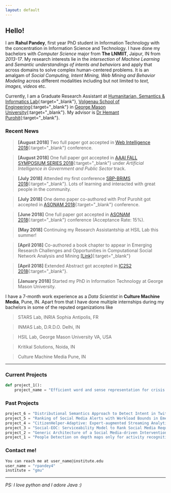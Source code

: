 ```yaml
---
layout: default
---
```


## [](#header-2)Hello!
I am **Rahul Pandey**, first year PhD student in Information Technology with the concentration in Information Science and Technology. I have done my bachelors with _Computer Science_ major from **The LNMIIT**, Jaipur, IN from _2013-17_. My research interests lie in the _intersection_ of _Machine Learning_ and _Semantic understandings of intents and behaviors_ and apply that across domains to solve complex human-centered problems. It is an amalgam of _Social Computing, Intent Mining, Web Mining and Behavior Modeling_ across different modalities including but not limited to _text, images, videos_ etc.   

Currently, I am a Graduate Research Assistant at [Humanitarian, Semantics & Informatics Lab](http://ist.gmu.edu/~hpurohit/informatics-lab.html){:target="_blank"}, [Volgenau School of Engineering](https://volgenau.gmu.edu/){:target="_blank"} in [George Mason University](https://www2.gmu.edu/){:target="_blank"}. My advisor is [Dr Hemant Purohit](http://ist.gmu.edu/~hpurohit/){:target="_blank"}.

### [](#header-3) Recent News
>**[August 2018]** Two full paper got accepted in [Web Intelligence 2018](https://webintelligence2018.com/index.html){:target="_blank"} conference.

>**[August 2018]** One full paper got accepted in [AAAI FALL SYMPOSIUM SERIES 2018](https://aaai.org/Symposia/Fall/fss18.php){:target="_blank"} under _Artificial Intelligence in Government and Public Sector_ track.

>**[July 2018]** Attended my first conference [SBP-BRiMS 2018](http://sbp-brims.org/2018/){:target="_blank"}. Lots of learning and interacted with great people in the community.

>**[July 2018]** One demo paper co-authored with Prof Purohit got accepted in [ASONAM 2018](http://asonam.cpsc.ucalgary.ca/2018/){:target="_blank"} conference.

>**[June 2018]** One full paper got accepted in [ASONAM 2018](http://asonam.cpsc.ucalgary.ca/2018/){:target="_blank"} conference (Acceptance Rate: 15%).

>**[May 2018]** Continuing my Research Assistantship at HSIL Lab this summer!

>**[April 2018]** Co-authored a book chapter to appear in Emerging Research Challenges and Opportunities in Computational Social Network Analysis and Mining [[Link]](https://www.springer.com/us/book/9783319941042#aboutAuthors){:target="_blank"}

>**[April 2018]** Extended Abstract got accepted in [IC2S2 2018](http://www.kellogg.northwestern.edu/news-events/conference/ic2s2/2018.aspx){:target="_blank"}.

>**[January 2018]** Started my PhD in Information Technology at George Mason University.

I have a 7-month work experience as a _Data Scientist_ in **Culture Machine Media**, Pune, IN. Apart from that I have done multiple internships during my bachelors in some of the reputed organizations like
>STARS Lab, INRIA Sophia Antipolis, FR

>INMAS Lab, D.R.D.O. Delhi, IN

>HSIL Lab, George Mason University VA, USA

>Kritikal Solutions, Noida, IN

>Culture Machine Media Pune, IN



* * *

### [](#header-3)Current Projects
```python
def project_1():
    project_name = "Efficient word and sense representation for crisis data"
```
<!-- Learning to rank twitter data for intent classification
Modeling user intent to help Fire and Rescue department of the state -->
### [](#header-3)Past Projects
```python
project_6 = "Distributional Semantics Approach to Detect Intent in Twitter Conversations on Sexual Assaults"
project_5 = "Ranking of Social Media Alerts with Workload Bounds in Emergency Operation Centers"
project_4 = "CitizenHelper-Adaptive: Expert-augmented Streaming Analytics System for Emergency Services and Humanitarian Organizations"
project_3 = "Social-EOC: Serviceability Model to Rank Social Media Requests for Emergency Operation Centers"
project_2 = "Generic Architecture of a Social Media-driven Intervention Support System for Smart Cities"
project_1 = "People Detection on depth maps only for activity recognition of patients suffering from Alzheimer disease"
```

### [](#header-3)Contact me!
```python
You can reach me at user_name@institute.edu
user_name = "rpandey4"
institute = "gmu"
```
* * *
_PS: I love python and I adore Java :)_
